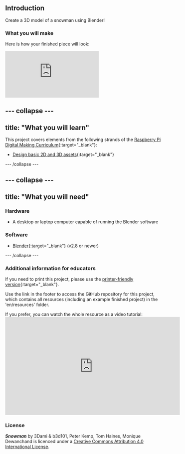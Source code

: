 ## Introduction

Create a 3D model of a snowman using Blender!

### What you will make

Here is how your finished piece will look:

<div class="responsive-embed responsive-embed--video">
  <iframe class="responsive-embed__iframe" src="https://sketchfab.com/models/0eb783a971794dae9f7bb4ee63debff0/embed" frameborder="0" allowvr allowfullscreen mozallowfullscreen="true" webkitallowfullscreen="true"></iframe>
</div>

## \--- collapse \---

## title: "What you will learn"

This project covers elements from the following strands of the [Raspberry Pi Digital Making Curriculum](http://rpf.io/curriculum){:target="_blank"}:

+ [Design basic 2D and 3D assets](https://curriculum.raspberrypi.org/design/creator/){:target="_blank"}

\--- /collapse \---

## \--- collapse \---

## title: "What you will need"

### Hardware

+ A desktop or laptop computer capable of running the Blender software

### Software

+ [Blender](https://www.blender.org/download/){:target="_blank"} (v2.8 or newer)

\--- /collapse \---

### Additional information for educators

If you need to print this project, please use the [printer-friendly version](https://projects.raspberrypi.org/en/projects/blender-snowman/print){:target="_blank"}.

Use the link in the footer to access the GitHub repository for this project, which contains all resources (including an example finished project) in the 'en/resources' folder.

If you prefer, you can watch the whole resource as a video tutorial: <iframe width="560" height="315" src="https://https://www.youtube.com/embed/-BDjqjdWt7w" frameborder="0" allowfullscreen mark="crwd-mark"></iframe> 

### License

***Snowman*** by 3Dami & b3d101, Peter Kemp, Tom Haines, Monique Dewanchand is licenced under a [Creative Commons Attribution 4.0 International License](http://creativecommons.org/licenses/by-sa/4.0/).